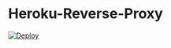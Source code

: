 # Heroku-Reverse-Proxy
[![Deploy](https://www.herokucdn.com/deploy/button.svg)](https://heroku.com/deploy)
